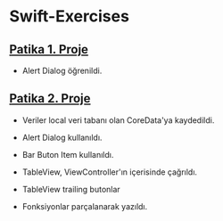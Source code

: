 # Swift-Exercises

## [Patika 1. Proje](https://github.com/ozturkomerfaruk/Swift-Exercises/tree/master/Patika/1.%20Proje)

* Alert Dialog öğrenildi.

## [Patika 2. Proje](https://github.com/ozturkomerfaruk/Swift-Exercises/tree/master/Patika/2.%20Proje)

* Veriler local veri tabanı olan CoreData'ya kaydedildi.

* Alert Dialog kullanıldı.

* Bar Buton Item kullanıldı.

* TableView, ViewController'ın içerisinde çağrıldı.

* TableView trailing butonlar

* Fonksiyonlar parçalanarak yazıldı.
